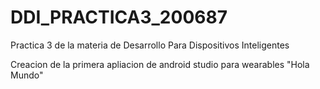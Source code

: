 # DDI_PRACTICA3_200687

Practica 3 de la materia de Desarrollo Para Dispositivos Inteligentes

Creacion de la primera apliacion de android studio para wearables "Hola Mundo"

